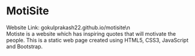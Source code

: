 # MotiSite
Website Link: gokulprakash22.github.io/motisite\n<br>
Motiste is a website which has inspiring quotes that will motivate the people.
This is a static web page created using HTML5, CSS3, JavaScript and Bootstrap. 

